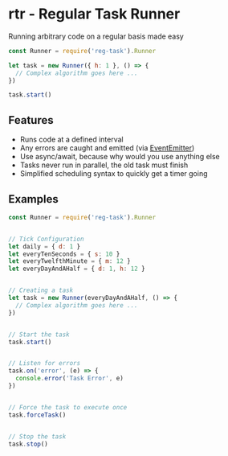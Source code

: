 # rtr - Regular Task Runner

Running arbitrary code on a regular basis made easy


```js
const Runner = require('reg-task').Runner

let task = new Runner({ h: 1 }, () => {
  // Complex algorithm goes here ...
})

task.start()
```


## Features
- Runs code at a defined interval
- Any errors are caught and emitted (via [EventEmitter](https://nodejs.org/api/events.html#events_class_eventemitter))
- Use async/await, because why would you use anything else
- Tasks never run in parallel, the old task must finish
- Simplified scheduling syntax to quickly get a timer going


## Examples

```js
const Runner = require('reg-task').Runner


// Tick Configuration
let daily = { d: 1 }
let everyTenSeconds = { s: 10 }
let everyTwelfthMinute = { m: 12 }
let everyDayAndAHalf = { d: 1, h: 12 }


// Creating a task
let task = new Runner(everyDayAndAHalf, () => {
  // Complex algorithm goes here ...
})


// Start the task
task.start()


// Listen for errors
task.on('error', (e) => {
  console.error('Task Error', e)
})


// Force the task to execute once
task.forceTask()


// Stop the task
task.stop()


```
